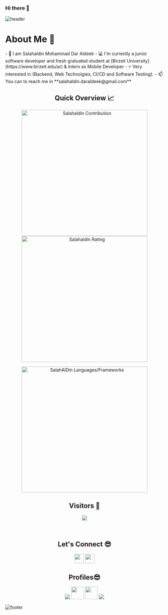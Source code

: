### Hi there 👋
![header](https://capsule-render.vercel.app/api?type=waving&color=gradient&height=280&section=header&text=Hi%20there%20%F0%9F%91%8B&fontSize=90)
<!--
**SalahAlDin2021/SalahAlDin2021** is a ✨ _special_ ✨ repository because its `README.md` (this file) appears on your GitHub profile.

Here are some ideas to get you started:

- 🔭 I’m currently working on ...
- 🌱 I’m currently learning ...
- 👯 I’m looking to collaborate on ...
- 🤔 I’m looking for help with ...
- 💬 Ask me about ...
- 📫 How to reach me: ...
- 😄 Pronouns: ...
- ⚡ Fun fact: ...
-->
<h1>About Me 📌</h1>
- 👋 I am Salahaldin Mohammad Dar Aldeek
- 💻 I'm currently a junior software developer and fresh gratuated student at [Birzeit University](https://www.birzeit.edu/ar) & Intern as Mobile Developer 
- ⚡ Very interested in {Backend, Web Technolgies, CI/CD and Software Testing}.
- 📫 You can to reach me in **salahaldin.daraldeek@gmail.com**
<br />
<h2 align="center">Quick Overview 📈</h2>
  
  <p align = "center">
 
</p>
<p align = "center">
  <img src = "https://github-readme-stats.vercel.app/api?username=SalahAlDin2001&count_private=true&theme=dracula&hide_border=true" alt = "Salahaldin Contribution" width = 400 >
  <img src = "https://github-readme-streak-stats.herokuapp.com?user=SalahAlDin2001&theme=dracula&hide_border=true" alt = "Salahaldin Rating" width = 400 >
</p>
<p align = "center">
 <img src = "https://github-readme-stats.vercel.app/api/top-langs?username=SalahAlDin2001&show_icons=true&count_private=true&locale=en&layout=compact&langs_count=10&hide_border=true&bg_color=282A36&title_color=DD6387&text_color=fff&icon_color=fff" alt = "SalahAlDin Languages/Frameworks" width = 400 />
</p>
<h2 align="center">Visitors 👀</h2>
<div align="center" >
  <img src="https://profile-counter.glitch.me/SalahAlDin2001/count.svg"></img>
</div>
<br /><br />
<h2 align="center">Let's Connect 😎</h2>
<p align="center">
  <a href = "mailto:salahaldin.daraldeek@gmail.com"><img src = "https://img.shields.io/badge/Gmail-D14836?style=for-the-badge&logo=gmail&logoColor=white" height = 30></a>
  <a href = "https://www.linkedin.com/in/salah-d-b240491a7/"><img src = "https://img.shields.io/badge/LinkedIn-0077B5?style=for-the-badge&logo=linkedin&logoColor=white"     height = 30></a>
   
</p>
<h2 align="center">Profiles😎</h2>
<p align="center">
    <a href = "https://www.hackerrank.com/SalahAlDin_Deek"><img src="https://cloud.githubusercontent.com/assets/5856011/6236489/fd2c2628-b6b8-11e4-9db9-05045d3438c6.png"/></a>
  <a href = "https://codeforces.com/profile/SalahAldin"><img src="https://img.icons8.com/external-tal-revivo-shadow-tal-revivo/48/000000/external-codeforces-programming-competitions-and-contests-programming-community-logo-shadow-tal-revivo.png" height = 40></a>
  <a href = "https://leetcode.com/Salah_AlDin/"><img src = "https://img.icons8.com/external-tal-revivo-shadow-tal-revivo/48/000000/external-level-up-your-coding-skills-and-quickly-land-a-job-logo-shadow-tal-revivo.png" height = 40></a>
  <a href = "https://www.facebook.com/salahaldin.deek"><img src="https://img.icons8.com/fluency/48/000000/facebook-new.png"/></a>

</p>


![footer](https://capsule-render.vercel.app/api?type=waving&color=gradient&height=150&section=footer)
